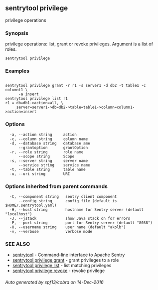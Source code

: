 ## sentrytool privilege

privilege operations

### Synopsis


privilege operations: list, grant or revoke privileges.
Argument is a list of roles.

```
sentrytool privilege
```

### Examples

```

sentrytool privilege grant -r r1 -s server1 -d db2 -t table1 -c columnt1 \
      -a insert
sentrytool privilege list r1
r1 = db=db1->action=all, \
     server=server1->db=db2->table=table1->column=column1->action=insert
```

### Options

```
  -a, --action string     action
  -c, --column string     column name
  -d, --database string   database ame
      --grantoption       grantOption
  -r, --role string       role name
      --scope string      Scope
  -s, --server string     server name
      --service string    service name
  -t, --table string      table name
  -u, --uri string        URI
```

### Options inherited from parent commands

```
  -C, --component string   sentry client component
      --config string      config file (default is $HOME/.sentrytool.yaml)
  -H, --host string        hostname for Sentry server (default "localhost")
  -J, --jstack             show Java stack on for errors
  -P, --port string        port for Sentry server (default "8038")
  -U, --username string    user name (default "akolb")
  -v, --verbose            verbose mode
```

### SEE ALSO
* [sentrytool](sentrytool.md)	 - Command-line interface to Apache Sentry
* [sentrytool privilege grant](sentrytool_privilege_grant.md)	 - grant privileges to a role
* [sentrytool privilege list](sentrytool_privilege_list.md)	 - list matching privileges
* [sentrytool privilege revoke](sentrytool_privilege_revoke.md)	 - revoke privilege

###### Auto generated by spf13/cobra on 14-Dec-2016
